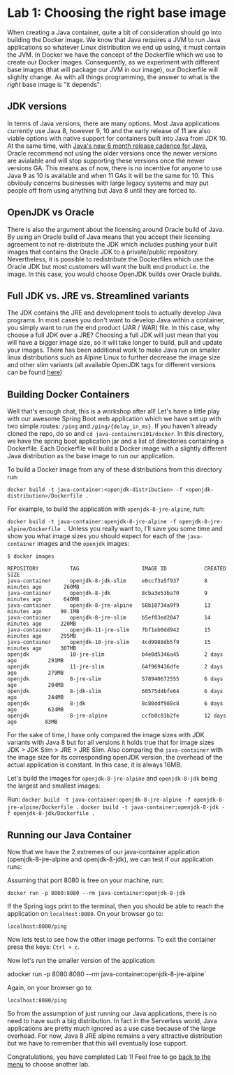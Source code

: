 # Lab 1: Choosing the right base image

When creating a Java container, quite a bit of consideration should go into building the Docker image. We know that Java requires a JVM to run Java applications so whatever Linux distribution we end up using, it must contain the JVM. In Docker we have the concept of the Dockerfile which we use to create our Docker images. Consequently, as we experiment with different base images (that will package our JVM in our image), our Dockerfile will slighlty change. As with all things programming, the answer to what is the _right_ base image is "it depends":

## JDK versions

In terms of Java versions, there are many options. Most Java applications currently use Java 8, however 9, 10 and the early release of 11 are also viable options with native support for containers built into Java from JDK 10. At the same time, with [Java's new 6 month release cadence for Java](https://blogs.oracle.com/java-platform-group/update-and-faq-on-the-java-se-release-cadence), Oracle recommend not using the older versions once the newer versions are avialable and will stop supporting these versions once the newer versions GA. This means as of now, there is no incentive for anyone to use Java 9 as 10 is available and when 11 GAs it will be the same for 10. This obviouly concerns businesses with large legacy systems and may put people off from using anything but Java 8 until they are forced to. 

## OpenJDK vs Oracle

There is also the argument about the licensing around Oracle build of Java. By using an Oracle build of Java means that you accept their licensing agreement to not re-distribute the JDK which includes pushing your built images that contains the Oracle JDK to a private/public repository. Nevertheless, it is possible to redistribute the Dockerfiles which use the Oracle JDK but most customers will want the built end product i.e. the image. In this case, you would choose OpenJDK builds over Oracle builds. 

## Full JDK vs. JRE vs. Streamlined variants 

The JDK contains the JRE and development tools to actually develop Java programs. In most cases you don't want to develop Java within a container, you simply want to run the end product (JAR / WAR) file. In this case, why choose a full JDK over a JRE? Choosing a full JDK will just mean that you will have a bigger image size, so it will take longer to build, pull and update your images. There has been additional work to make Java run on smaller linux distributions such as Alpine Linux to further decrease the image size and other slim variants (all available OpenJDK tags for different versions can be found [here](https://hub.docker.com/_/openjdk/))

## Building Docker Containers

Well that's enough chat, this is a workshop after all! Let's have a little play with our awesome Spring Boot web application which we have set up with two simple routes: `/ping` and `/ping/{delay_in_ms}`. If you haven't already cloned the repo, do so and `cd java-containers101/docker`. In this directory, we have the spring boot application jar and a list of directories containing a Dockerfile. Each Dockerfile will build a Docker image with a slightly different Java distribution as the base image to run our application. 

To build a Docker image from any of these distributions from this directory run:

`docker build -t java-container:<openjdk-distribution> -f <openjdk-distribution>/Dockerfile .`

For example, to build the application with `openjdk-8-jre-alpine`, run:

`docker build -t java-container:openjdk-8-jre-alpine -f openjdk-8-jre-alpine/Dockerfile .`
Unless you really want to, I'll save you some time and show you what image sizes you should expect for each of the `java-container` images and the `openjdk` images:

```
$ docker images

REPOSITORY          TAG                    IMAGE ID            CREATED             SIZE
java-container      openjdk-8-jdk-slim     e0ccf3a5f937        8 minutes ago       260MB
java-container      openjdk-8-jdk          8cba3e53ba70        9 minutes ago       640MB
java-container      openjdk-8-jre-alpine   58b18734a9f9        13 minutes ago      99.1MB
java-container      openjdk-8-jre-slim     b5ef03ed2047        14 minutes ago      220MB
java-container      openjdk-11-jre-slim    7bf1eb0dd942        15 minutes ago      295MB
java-container      openjdk-10-jre-slim    4cd9988db5f9        15 minutes ago      307MB
openjdk             10-jre-slim            b4e0d5346a45        2 days ago          291MB
openjdk             11-jre-slim            64f969436dfe        2 days ago          279MB
openjdk             8-jre-slim             578940672555        6 days ago          204MB
openjdk             8-jdk-slim             60575d4bfe64        6 days ago          244MB
openjdk             8-jdk                  8c80ddf988c8        6 days ago          624MB
openjdk             8-jre-alpine           ccfb0c83b2fe        12 days ago         83MB
```

For the sake of time, I have only compared the image sizes with JDK variants with Java 8 but for all versions it holds true that for image sizes JDK > JDK Slim > JRE > JRE Slim. Also comparing the `java-container` with the image size for its corresponding openJDK version, the overhead of the actual application is constant. In this case, it is always 16MB. 

Let's build the images for `openjdk-8-jre-alpine` and `openjdk-8-jdk` being the largest and smallest images:

Run:
`docker build -t java-container:openjdk-8-jre-alpine -f openjdk-8-jre-alpine/Dockerfile .`
`docker build -t java-container:openjdk-8-jdk -f openjdk-8-jdk/Dockerfile .`

## Running our Java Container 

Now that we have the 2 extremes of our java-container application (openjdk-8-jre-alpine and openjdk-8-jdk), we can test if our application runs:

Assuming that port 8080 is free on your machine, run:

`docker run -p 8080:8080 --rm java-container:openjdk-8-jdk`

If the Spring logs print to the terminal, then you should be able to reach the application on `localhost:8080`. On your browser go to:

`localhost:8080/ping`

Now lets test to see how the other image performs. To exit the container press the keys: `Ctrl + c`.

Now let's run the smaller version of the application:

adocker run -p 8080:8080 --rm java-container:openjdk-8-jre-alpine`

Again, on your browser go to:

`localhost:8080/ping`

So from the assumption of just running our Java applications, there is no need to have such a big distribution. In fact in the Serverless world, Java applications are pretty much ignored as a use case because of the large overhead. For now, Java 8 JRE alpine remains a very attractive distribution but we have to remember that this will eventually lose support. 

Congratulations, you have completed Lab 1! Feel free to go [back to the menu](../README.md) to choose another lab.
